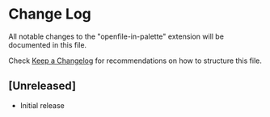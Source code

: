 # Change Log

All notable changes to the "openfile-in-palette" extension will be documented in this file.

Check [Keep a Changelog](http://keepachangelog.com/) for recommendations on how to structure this file.

## [Unreleased]

- Initial release